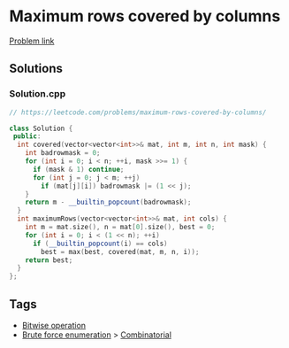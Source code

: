 # Maximum rows covered by columns

[Problem link](https://leetcode.com/problems/maximum-rows-covered-by-columns/)

## Solutions


### Solution.cpp
```cpp
// https://leetcode.com/problems/maximum-rows-covered-by-columns/

class Solution {
 public:
  int covered(vector<vector<int>>& mat, int m, int n, int mask) {
    int badrowmask = 0;
    for (int i = 0; i < n; ++i, mask >>= 1) {
      if (mask & 1) continue;
      for (int j = 0; j < m; ++j)
        if (mat[j][i]) badrowmask |= (1 << j);
    }
    return m - __builtin_popcount(badrowmask);
  }
  int maximumRows(vector<vector<int>>& mat, int cols) {
    int m = mat.size(), n = mat[0].size(), best = 0;
    for (int i = 0; i < (1 << n); ++i)
      if (__builtin_popcount(i) == cols)
        best = max(best, covered(mat, m, n, i));
    return best;
  }
};
```
## Tags

* [Bitwise operation](/Collections/bitwise-operation.md#bitwise-operation)
* [Brute force enumeration](/Collections/brute-force-enumeration.md#brute-force-enumeration) > [Combinatorial](/Collections/brute-force-enumeration.md#combinatorial)
